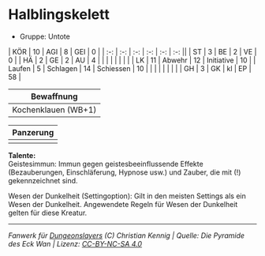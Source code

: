 # Halblingskelett  
- Gruppe: Untote  

| KÖR    | 10 | AGI      | 8  | GEI        | 0  |
| :-: | :-: | :-: | :-: | :-: | :-: ||
| ST     | 3  | BE       | 2  | VE         | 0  |
| HÄ     | 2  | GE       | 2  | AU         | 4  |
|        |    |          |    |            |    |
| LK     | 11 | Abwehr   | 12 | Initiative | 10 |
| Laufen | 5  | Schlagen | 14 | Schiessen  | 10 |
|        |    |          |    |            |    |
| GH     | 3  | GK       | kl | EP         | 58 |


| Bewaffnung |
| --- |
| Kochenklauen (WB+1) |


| Panzerung |
| --- |
|  |


**Talente:**  
Geistesimmun: Immun gegen geistesbeeinflussende Effekte (Bezauberungen, Einschläferung, Hypnose usw.) und Zauber, die mit (!) gekennzeichnet sind.

Wesen der Dunkelheit (Settingoption): Gilt in den meisten Settings als ein Wesen der Dunkelheit. Angewendete Regeln für Wesen der Dunkelheit gelten für diese Kreatur.





___
*Fanwerk für [Dungeonslayers](https://www.dungeonslayers.net/) (C) Christian Kennig | Quelle: Die Pyramide des Eck Wan | Lizenz: [CC-BY-NC-SA 4.0](https://creativecommons.org/licenses/by-nc-sa/4.0/deed.de)*